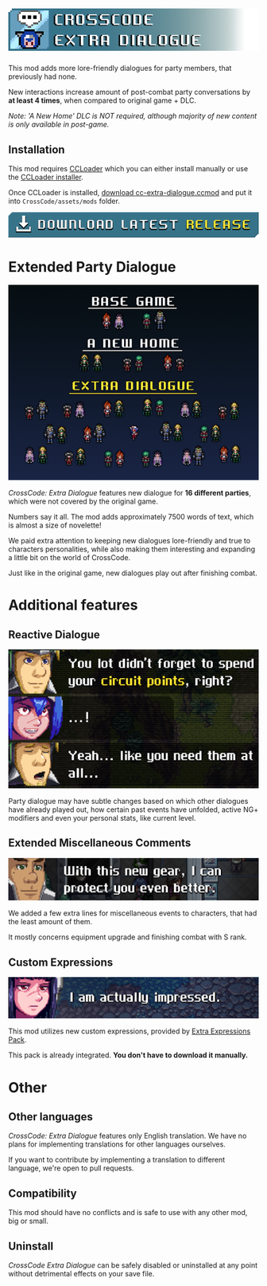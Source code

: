 # ![CrossCode Extra Dialogue Banner](docs/images/title.png)

This mod adds more lore-friendly dialogues for party members, that previously had none. 

New interactions increase amount of post-combat party conversations by **at least 4 times**, when compared to original game + DLC.

*Note: 'A New Home' DLC is NOT required, although majority of new content is only available in post-game.*

## Installation
This mod requires [CCLoader](https://github.com/CCDirectLink/CCLoader) which you can either install manually or use the [CCLoader installer](https://github.com/CCDirectLink/ccloader-installer).

Once CCLoader is installed, [download cc-extra-dialogue.ccmod](https://github.com/Paradragon/cc-extra-dialogue/releases) and put it into `CrossCode/assets/mods` folder.

[![Download latest release](docs/images/download_release.png)](https://github.com/Paradragon/cc-extra-dialogue/releases)


# Extended Party Dialogue
![Extended party dialogue](docs/images/party_dialogue.png)

*CrossCode: Extra Dialogue* features new dialogue for **16 different parties**, which were not covered by the original game. 

Numbers say it all. The mod adds approximately 7500 words of text, which is almost a size of novelette!

We paid extra attention to keeping new dialogues lore-friendly and true to characters personalities, while also making them interesting and expanding a little bit on the world of CrossCode.

Just like in the original game, new dialogues play out after finishing combat.

# Additional features
## Reactive Dialogue
![Reactive dialogue](docs/images/reactive_dialogue.png)

Party dialogue may have subtle changes based on which other dialogues have already played out, how certain past events have unfolded, active NG+ modifiers and even your personal stats, like current level.

## Extended Miscellaneous Comments
![Miscellaneous dialogue](docs/images/miscellaneous.png)

We added a few extra lines for miscellaneous events to characters, that had the least amount of them.

It mostly concerns equipment upgrade and finishing combat with S rank.

## Custom Expressions
![Extra expressions](docs/images/extra_expressions.png)

This mod utilizes new custom expressions, provided by [Extra Expressions Pack](https://github.com/Paradragon/cc-extra-expressions-pack/). 

This pack is already integrated. **You don't have to download it manually.** 

# Other
## Other languages
*CrossCode: Extra Dialogue* features only English translation. We have no plans for implementing translations for other languages ourselves.

If you want to contribute by implementing a translation to different language, we're open to pull requests.

## Compatibility
This mod should have no conflicts and is safe to use with any other mod, big or small.

## Uninstall
*CrossCode Extra Dialogue* can be safely disabled or uninstalled at any point without detrimental effects on your save file.
